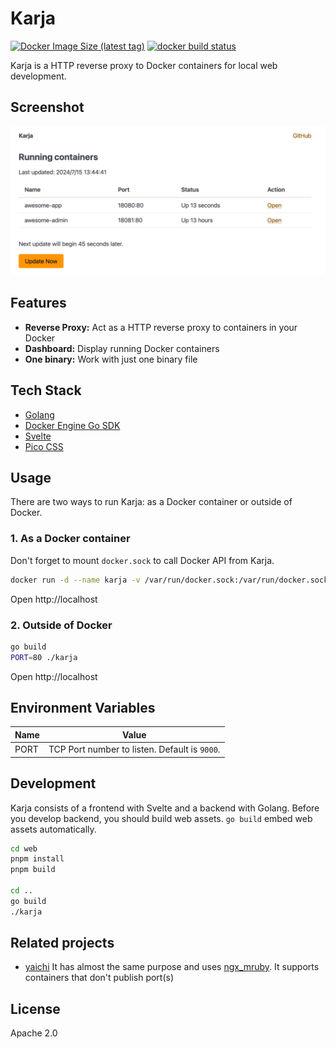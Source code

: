 Karja
====
[![Docker Image Size (latest tag)](https://img.shields.io/docker/image-size/mtgto/karja/latest)](https://hub.docker.com/r/mtgto/karja/)
[![docker build status](https://github.com/mtgto/karja/actions/workflows/build.yml/badge.svg)](https://github.com/mtgto/karja/actions/workflows/build.yml)

Karja is a HTTP reverse proxy to Docker containers for local web development.

## Screenshot

![Dashboard](assets/dashboard.jpg)

## Features

- **Reverse Proxy:** Act as a HTTP reverse proxy to containers in your Docker
- **Dashboard:** Display running Docker containers
- **One binary:** Work with just one binary file

## Tech Stack

- [Golang](https://go.dev/)
- [Docker Engine Go SDK](https://docs.docker.com/engine/api/sdk/)
- [Svelte](https://svelte.dev/)
- [Pico CSS](https://picocss.com/)

## Usage

There are two ways to run Karja: as a Docker container or outside of Docker.

### 1. As a Docker container

Don't forget to mount `docker.sock` to call Docker API from Karja.

```bash
docker run -d --name karja -v /var/run/docker.sock:/var/run/docker.sock -p 80:9000 mtgto/karja
```

Open http://localhost

### 2. Outside of Docker

```bash
go build
PORT=80 ./karja
```

Open http://localhost

## Environment Variables

Name | Value
---- | -----
PORT | TCP Port number to listen. Default is `9000`.

## Development

Karja consists of a frontend with Svelte and a backend with Golang.
Before you develop backend, you should build web assets.
`go build` embed web assets automatically.

```bash
cd web
pnpm install
pnpm build

cd ..
go build
./karja
```

## Related projects

- [yaichi](https://github.com/mtsmfm/yaichi) It has almost the same purpose and uses [ngx_mruby](https://ngx.mruby.org/). It supports containers that don't publish port(s)

## License

Apache 2.0
